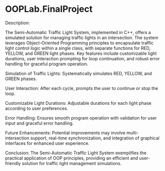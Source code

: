 # OOPLab.FinalProject
Description:

The Semi-Automatic Traffic Light System, implemented in C++, offers a simulated solution for managing traffic lights in an intersection. The system leverages Object-Oriented Programming principles to encapsulate traffic light control logic within a single class, with separate functions for RED, YELLOW, and GREEN light phases. Key features include customizable light durations, user interaction prompting for loop continuation, and robust error handling for graceful program operation.

Simulation of Traffic Lights: Systematically simulates RED, YELLOW, and GREEN phases.

User Interaction: After each cycle, prompts the user to continue or stop the loop.

Customizable Light Durations: Adjustable durations for each light phase according to user preferences.

Error Handling: Ensures smooth program operation with validation for user input and graceful error handling.

Future Enhancements: Potential improvements may involve multi-intersection support, real-time synchronization, and integration of graphical interfaces for enhanced user experience.

Conclusion: The Semi-Automatic Traffic Light System exemplifies the practical application of OOP principles, providing an efficient and user-friendly solution for traffic light management simulations.

